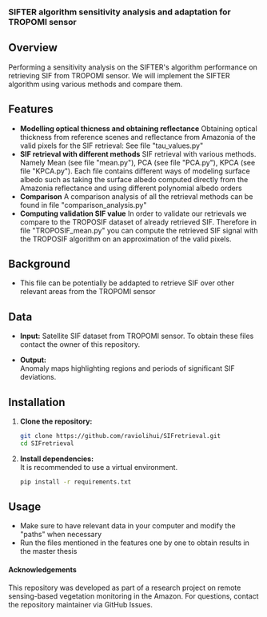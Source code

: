 ### SIFTER algorithm sensitivity analysis and adaptation for TROPOMI sensor

## Overview

Performing a sensitivity analysis on the SIFTER's algorithm performance on retrieving SIF from TROPOMI sensor. We will implement the SIFTER algorithm using various methods and compare them. 

## Features

- **Modelling optical thicness and obtaining reflectance** Obtaining optical thickness from reference scenes and reflectance from Amazonia of the valid pixels for the SIF retrieval: See file "tau_values.py"
- **SIF retrieval with different methods** SIF retrieval with various methods. Namely Mean (see file "mean.py"), PCA (see file "PCA.py"), KPCA (see file "KPCA.py"). Each file contains different ways of modeling surface albedo such as taking the surface albedo computed directly from the Amazonia reflectance and using different polynomial albedo orders
- **Comparison** A comparison analysis of all the retrieval methods can be found in file "comparison_analysis.py"
- **Computing validation SIF value** In order to validate our retrievals we compare to the TROPOSIF dataset of already retrieved SIF. Therefore in file "TROPOSIF_mean.py" you can compute the retrieved SIF signal with the TROPOSIF algorithm on an approximation of the valid pixels. 

## Background

- This file can be potentially be addapted to retrieve SIF over other relevant areas from the TROPOMI sensor

## Data

- **Input:**
  Satellite SIF dataset from TROPOMI sensor. To obtain these files contact the owner of this repository. 
  
- **Output:**  
  Anomaly maps highlighting regions and periods of significant SIF deviations.


## Installation

1. **Clone the repository:**
   ```bash
   git clone https://github.com/raviolihui/SIFretrieval.git
   cd SIFretrieval
   ```

2. **Install dependencies:**  
   It is recommended to use a virtual environment.
   ```bash
   pip install -r requirements.txt
   ```
## Usage 

- Make sure to have relevant data in your computer and modify the "paths" when necessary
- Run the files mentioned in the features one by one to obtain results in the master thesis

#### Acknowledgements

This repository was developed as part of a research project on remote sensing-based vegetation monitoring in the Amazon. For questions, contact the repository maintainer via GitHub Issues.

  
